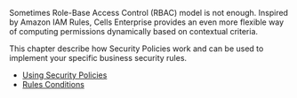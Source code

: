 Sometimes Role-Base Access Control (RBAC) model is not enough. Inspired by Amazon IAM Rules, Cells Enterprise provides an even more flexible way of computing permissions dynamically based on contextual criteria. 

This chapter describe how Security Policies work and can be used to implement your specific business security rules.

- [Using Security Policies](../using-security-policies/)
- [Rules Conditions](../rules-conditions/)
